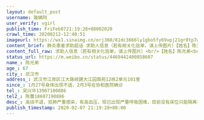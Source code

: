 ```yaml
---
layout: default_post
username: 璇姨阿
user_verify: vgirl
publish_time: FriFeb0721:19:28+08002020
crawl_time: 20200212-12:40:51
imageurl: https://wx1.sinaimg.cn/orj360/81dc3666ly1gbo5fy69vpj21gr0tp7wh.jpg
content_brief: 肺炎患者求助超话 求助人信息（若有相关化验单，请上传图片）【姓名】陈光弟【年龄】67【所在城市】武汉市【所在小区、社区】武汉市江岸区江大路统建大江园南苑12栋2单元101室【患病时间】1月27号身体出现不适，2月3号在协和医院确诊【联系方式】吴兴华 13907100886【其他紧急联系人】陈蕾  ...全文
content_full_raw: 求助人信息（若有相关化验单，请上传图片）<br/>【姓名】陈光弟<br/>【年龄】67<br/>【所在城市】武汉市<br/>【所在小区、社区】武汉市江岸区江大路统建大江园南苑12栋2单元101室<br/>【患病时间】1月27号身体出现不适，2月3号在协和医院确诊<br/>【联系方式】吴兴华13907100886<br/>【其他紧急联系人】陈蕾18607190886<br/>【病情描述】高烧不退，双肺严重感染，有高血压，现已出现严重呼吸困难，目前没有床位只能隔离在家，求助！
status_url: https://m.weibo.cn/status/4469442400858607
name_: 陈光弟
age_: 67
city_: 武汉市
address_: 武汉市江岸区江大路统建大江园南苑12栋2单元101室
since_: 1月27号身体出现不适，2月3号在协和医院确诊
tel_: 吴兴华13907100886
tel2_: 陈蕾18607190886
desc_: 高烧不退，双肺严重感染，有高血压，现已出现严重呼吸困难，目前没有床位只能隔离在家，求助！
publish_timestamp: 2020-02-07 21:19:28+08:00
---
```

